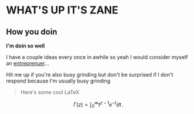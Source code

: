 # WHAT'S UP IT'S ZANE

## How you doin

**I'm doin so well**

I have a couple ideas every once in awhile so yeah I would consider myself an [entreprenuer](https://www.merriam-webster.com/dictionary/entrepreneur)...

Hit me up if you're also busy grinding but don't be surprised if I don't respond because I'm usually busy grinding

> Here's some cool LaTeX

$$
\Gamma(z) = \int_0^\infty t^{z-1}e^{-t}dt\,.
$$